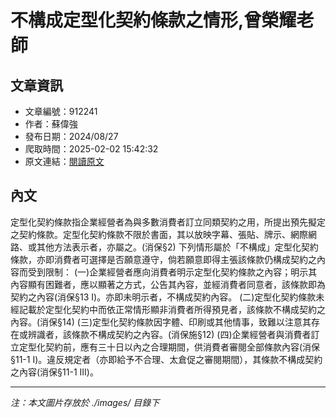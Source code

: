 # 不構成定型化契約條款之情形,曾榮耀老師

## 文章資訊
- 文章編號：912241
- 作者：蘇偉強
- 發布日期：2024/08/27
- 爬取時間：2025-02-02 15:42:32
- 原文連結：[閱讀原文](https://real-estate.get.com.tw/Columns/detail.aspx?no=912241)

## 內文
定型化契約條款指企業經營者為與多數消費者訂立同類契約之用，所提出預先擬定之契約條款。定型化契約條款不限於書面，其以放映字幕、張貼、牌示、網際網路、或其他方法表示者，亦屬之。(消保§2) 
下列情形屬於「不構成」定型化契約條款，亦即消費者可選擇是否願意遵守，倘若願意即得主張該條款仍構成契約之內容而受到限制：
(一)企業經營者應向消費者明示定型化契約條款之內容；明示其內容顯有困難者，應以顯著之方式，公告其內容，並經消費者同意者，該條款即為契約之內容(消保§13 I)。亦即未明示者，不構成契約內容。
(二)定型化契約條款未經記載於定型化契約中而依正常情形顯非消費者所得預見者，該條款不構成契約之內容。(消保§14) 
(三)定型化契約條款因字體、印刷或其他情事，致難以注意其存在或辨識者，該條款不構成契約之內容。(消保施§12) 
(四)企業經營者與消費者訂立定型化契約前，應有三十日以內之合理期間，供消費者審閱全部條款內容(消保§11-1 I)。違反規定者（亦即給予不合理、太倉促之審閱期間），其條款不構成契約之內容(消保§11-1 III)。

---
*注：本文圖片存放於 ./images/ 目錄下*
